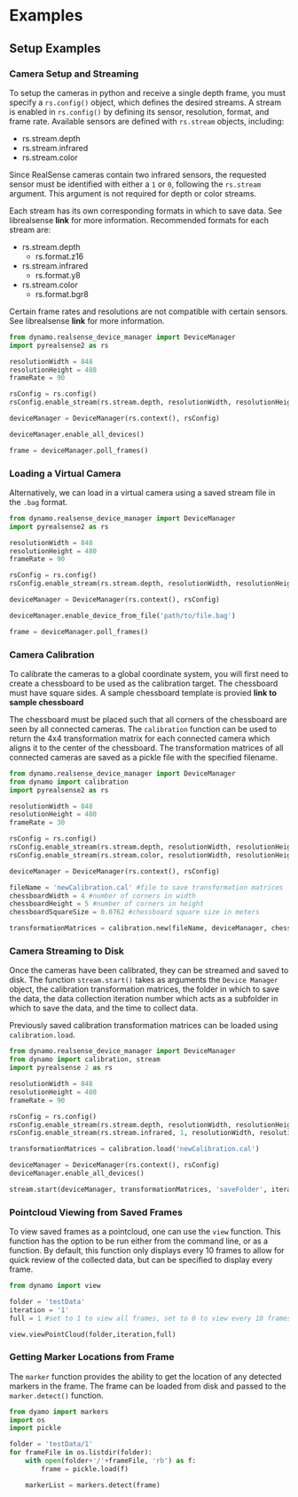 # Examples

## Setup Examples

### Camera Setup and Streaming

To setup the cameras in python and receive a single depth frame, you must specify a `rs.config()` object, which defines the desired streams. 
A stream is enabled in `rs.config()` by defining its sensor, resolution, format, and frame rate. 
Available sensors are defined with `rs.stream` objects, including:
* rs.stream.depth
* rs.stream.infrared
* rs.stream.color

Since RealSense cameras contain two infrared sensors, the requested sensor must be identified with either a `1` or `0`, following the `rs.stream` argument. 
This argument is not required for depth or color streams. 

Each stream has its own corresponding formats in which to save data.
See librealsense **link** for more information. 
Recommended formats for each stream are: 
* rs.stream.depth
  * rs.format.z16
* rs.stream.infrared
  * rs.format.y8
* rs.stream.color
  * rs.format.bgr8

Certain frame rates and resolutions are not compatible with certain sensors. 
See librealsense **link** for more information. 

  
```python
from dynamo.realsense_device_manager import DeviceManager
import pyrealsense2 as rs

resolutionWidth = 848
resolutionHeight = 480
frameRate = 90

rsConfig = rs.config()
rsConfig.enable_stream(rs.stream.depth, resolutionWidth, resolutionHeight, rs.format.z16, frameRate)

deviceManager = DeviceManager(rs.context(), rsConfig)

deviceManager.enable_all_devices()

frame = deviceManager.poll_frames()
```
### Loading a Virtual Camera

Alternatively, we can load in a virtual camera using a saved stream file in the `.bag` format. 


```python
from dynamo.realsense_device_manager import DeviceManager
import pyrealsense2 as rs

resolutionWidth = 848
resolutionHeight = 480
frameRate = 90

rsConfig = rs.config()
rsConfig.enable_stream(rs.stream.depth, resolutionWidth, resolutionHeight, rs.format.z16, frameRate)

deviceManager = DeviceManager(rs.context(), rsConfig)

deviceManager.enable_device_from_file('path/to/file.bag')

frame = deviceManager.poll_frames()

```




### Camera Calibration

To calibrate the cameras to a global coordinate system, you will first need to create a chessboard to be used as the calibration target.
The chessboard must have square sides. 
A sample chessboard template is provied **link to sample chessboard**



The chessboard must be placed such that all corners of the chessboard are seen by all connected cameras. 
The `calibration` function can be used to return the 4x4 transformation matrix for each connected camera which aligns it to the center of the chessboard. 
The transformation matrices of all connected cameras are saved as a pickle file with the specified filename.

```python
from dynamo.realsense_device_manager import DeviceManager
from dynamo import calibration
import pyrealsense2 as rs

resolutionWidth = 848
resolutionHeight = 480
frameRate = 30

rsConfig = rs.config()
rsConfig.enable_stream(rs.stream.depth, resolutionWidth, resolutionHeight, rs.format.z16, frameRate)
rsConfig.enable_stream(rs.stream.color, resolutionWidth, resolutionHeight, rs.format.bgr8, frameRate)

deviceManager = DeviceManager(rs.context(), rsConfig)

fileName = 'newCalibration.cal' #file to save transformation matrices
chessboardWidth = 4 #number of corners in width
chessboardHeight = 5 #number of corners in height
chessboardSquareSize = 0.0762 #chessboard square size in meters

transformationMatrices = calibration.new(fileName, deviceManager, chessboardWidth, chessboardHeight, chessboardSquareSize)
```
### Camera Streaming to Disk
Once the cameras have been calibrated, they can be streamed and saved to disk.
The function `stream.start()` takes as arguments the `Device Manager` object, the calibration transformation matrices, the folder in which to save the data, the data collection iteration number which acts as a subfolder in which to save the data, and the time to collect data. 

Previously saved calibration transformation matrices can be loaded using `calibration.load`.

```python
from dynamo.realsense_device_manager import DeviceManager
from dynamo import calibration, stream
import pyrealsense 2 as rs

resolutionWidth = 848
resolutionHeight = 480
frameRate = 90

rsConfig = rs.config()
rsConfig.enable_stream(rs.stream.depth, resolutionWidth, resolutionHeight, rs.format.z16, frameRate)
rsConfig.enable_stream(rs.stream.infrared, 1, resolutionWidth, resolutionHeight, rs.format.y8, frameRate)

transformationMatrices = calibration.load('newCalibration.cal')

deviceManager = DeviceManager(rs.context(), rsConfig)
deviceManager.enable_all_devices()

stream.start(deviceManager, transformationMatrices, 'saveFolder', iteration, time)

```

### Pointcloud Viewing from Saved Frames

To view saved frames as a pointcloud, one can use the `view` function. 
This function has the option to be run either from the command line, or as a function. 
By default, this function only displays every 10 frames to allow for quick review of the collected data, but can be specified to display every frame. 

```python
from dynamo import view

folder = 'testData'
iteration = '1'
full = 1 #set to 1 to view all frames, set to 0 to view every 10 frames

view.viewPointCloud(folder,iteration,full)
```

### Getting Marker Locations from Frame

The `marker` function provides the ability to get the location of any detected markers in the frame. 
The frame can be loaded from disk and passed to the `marker.detect()` function. 

```python
from dyamo import markers
import os
import pickle

folder = 'testData/1'
for frameFile in os.listdir(folder):
    with open(folder+'/'+frameFile, 'rb') as f:
        frame = pickle.load(f)

    markerList = markers.detect(frame)


```


